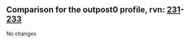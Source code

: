 ## Comparison for the outpost0 profile, rvn: [231](https://github.com/PRO100KatYT/FortniteProfileRevisions/tree/main/profiles/outpost0/231%20outpost0.json)-[233](https://github.com/PRO100KatYT/FortniteProfileRevisions/tree/main/profiles/outpost0/233%20outpost0.json)

No changes

